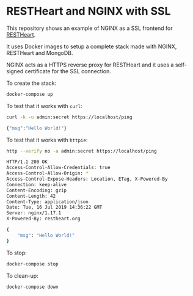 # RESTHeart and NGINX with SSL

This repository shows an example of NGINX as a SSL frontend for [RESTHeart](https://github.com/SoftInstigate/restheart/).

It uses Docker images to setup a complete stack made with NGINX, RESTHeart and MongoDB.

NGINX acts as a HTTPS reverse proxy for RESTHeart and it uses a self-signed certificate for the SSL connection.

To create the stack:

```bash
docker-compose up
```

To test that it works with `curl`:

```bash
curl -k -u admin:secret https://localhost/ping

{"msg":"Hello World!"}
```

To test that it works with `httpie`:

```bash
http --verify no -a admin:secret https://localhost/ping

HTTP/1.1 200 OK
Access-Control-Allow-Credentials: true
Access-Control-Allow-Origin: *
Access-Control-Expose-Headers: Location, ETag, X-Powered-By
Connection: keep-alive
Content-Encoding: gzip
Content-Length: 42
Content-Type: application/json
Date: Tue, 16 Jul 2019 14:36:22 GMT
Server: nginx/1.17.1
X-Powered-By: restheart.org

{
    "msg": "Hello World!"
}

```

To stop:

```bash
docker-compose stop
```

To clean-up:

```bash
docker-compose down
```
